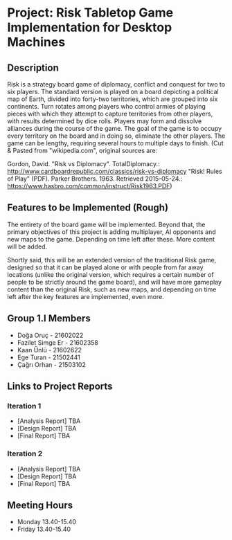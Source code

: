 # Project: Risk Tabletop Game Implementation for Desktop Machines

## Description

Risk is a strategy board game of diplomacy, conflict and conquest for two to six players.
The standard version is played on a board depicting a political map of Earth, divided into forty-two territories,
which are grouped into six continents. Turn rotates among players who control armies of playing pieces with which
they attempt to capture territories from other players, with results determined by dice rolls. Players may form
and dissolve alliances during the course of the game. The goal of the game is to occupy every territory on the
board and in doing so, eliminate the other players. The game can be lengthy, requiring several hours to multiple
days to finish. (Cut & Pasted from "wikipedia.com", original sources are:

Gordon, David. "Risk vs Diplomacy". TotalDiplomacy.: http://www.cardboardrepublic.com/classics/risk-vs-diplomacy
"Risk! Rules of Play" (PDF). Parker Brothers. 1963. Retrieved 2015-05-24.: https://www.hasbro.com/common/instruct/Risk1963.PDF)

## Features to be Implemented (Rough)
The entirety of the board game will be implemented. Beyond that, the primary objectives of this project is adding multiplayer, 
AI opponents and new maps to the game. Depending on time left after these. More content will be added. 

Shortly said, this will 
be an extended version of the traditional Risk game, designed so that it can be played alone or with people from far away locations 
(unlike the original version, which requires a certain number of people to be strictly around the game board), and will have more 
gameplay content than the original Risk, such as new maps, and depending on time left after the key features are implemented, even more.

## Group 1.I Members

* Doğa Oruç -			21602022
* Fazilet Simge Er -		21602358
* Kaan Ünlü -			21602622
* Ege Turan -			21502441
* Çağrı Orhan -			21503102

## Links to Project Reports

### Iteration 1

* [Analysis Report]	TBA
* [Design Report]	TBA
* [Final Report]	TBA

### Iteration 2

* [Analysis Report]	TBA
* [Design Report]	TBA
* [Final Report]	TBA

## Meeting Hours

* Monday 13.40-15.40
* Friday 13.40-15.40

